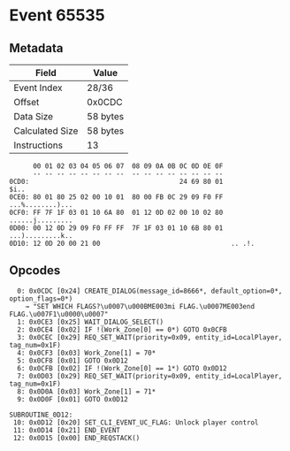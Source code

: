 # Event 65535

## Metadata

| Field           | Value    |
|-----------------|----------|
| Event Index     | 28/36    |
| Offset          | 0x0CDC   |
| Data Size       | 58 bytes |
| Calculated Size | 58 bytes |
| Instructions    | 13       |

```
      00 01 02 03 04 05 06 07  08 09 0A 0B 0C 0D 0E 0F
      -- -- -- -- -- -- -- --  -- -- -- -- -- -- -- --
0CD0:                                      24 69 80 01              $i..
0CE0: 80 01 80 25 02 00 10 01  80 00 FB 0C 29 09 F0 FF  ...%........)...
0CF0: FF 7F 1F 03 01 10 6A 80  01 12 0D 02 00 10 02 80  ......j.........
0D00: 00 12 0D 29 09 F0 FF FF  7F 1F 03 01 10 6B 80 01  ...).........k..
0D10: 12 0D 20 00 21 00                                 .. .!.          
```

## Opcodes

```
  0: 0x0CDC [0x24] CREATE_DIALOG(message_id=8666*, default_option=0*, option_flags=0*)
    → "SET WHICH FLAGS?\u0007\u000BME003mi FLAG.\u0007ME003end FLAG.\u007F1\u0000\u0007"
  1: 0x0CE3 [0x25] WAIT_DIALOG_SELECT()
  2: 0x0CE4 [0x02] IF !(Work_Zone[0] == 0*) GOTO 0x0CFB
  3: 0x0CEC [0x29] REQ_SET_WAIT(priority=0x09, entity_id=LocalPlayer, tag_num=0x1F)
  4: 0x0CF3 [0x03] Work_Zone[1] = 70*
  5: 0x0CF8 [0x01] GOTO 0x0D12
  6: 0x0CFB [0x02] IF !(Work_Zone[0] == 1*) GOTO 0x0D12
  7: 0x0D03 [0x29] REQ_SET_WAIT(priority=0x09, entity_id=LocalPlayer, tag_num=0x1F)
  8: 0x0D0A [0x03] Work_Zone[1] = 71*
  9: 0x0D0F [0x01] GOTO 0x0D12

SUBROUTINE_0D12:
 10: 0x0D12 [0x20] SET_CLI_EVENT_UC_FLAG: Unlock player control
 11: 0x0D14 [0x21] END_EVENT
 12: 0x0D15 [0x00] END_REQSTACK()
```
